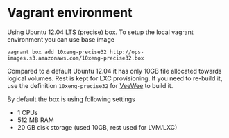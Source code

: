 # Vagrant environment

Using Ubuntu 12.04 LTS (precise) box. To setup the local vagrant environment you can use base image

    vagrant box add 10xeng-precise32 http://ops-images.s3.amazonaws.com/10xeng-precise32.box

Compared to a default Ubuntu 12.04 it has only 10GB file allocated towards logical volumes. Rest is kept for LXC provisioning. If you need to re-build it, use the definition `10xeng-precise32` for [VeeWee](https://github.com/jedi4ever/veewee) to build it.

By default the box is using following settings

* 1 CPUs
* 512 MB RAM
* 20 GB disk storage (used 10GB, rest used for LVM/LXC)

